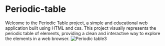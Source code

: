 # Periodic-table
Welcome to the Periodic Table project, a simple and educational web application built using HTML and css. This project visually represents the periodic table of elements, providing a clean and interactive way to explore the elements in a web browser.
![Periodic table3](https://github.com/user-attachments/assets/48f4be79-2b3e-4c4a-84f8-a5ed748cf1dd)
